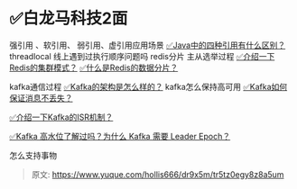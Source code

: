 # ✅白龙马科技2面

强引用 、软引用、 弱引用、虚引用应用场景
[✅Java中的四种引用有什么区别？](https://www.yuque.com/hollis666/dr9x5m/mx9eo0s2s5iaah2s?view=doc_embed)
threadlocal 线上遇到过执行顺序问题吗
redis分片 主从选举过程
[✅介绍一下Redis的集群模式？](https://www.yuque.com/hollis666/dr9x5m/namhuv165lorwudw?view=doc_embed)
[✅什么是Redis的数据分片？](https://www.yuque.com/hollis666/dr9x5m/fm1elfrg5mn9iw65?view=doc_embed)

kafka通信过程 
[✅Kafka的架构是怎么样的？](https://www.yuque.com/hollis666/dr9x5m/glnsckpypwycgh54?view=doc_embed)
kafka怎么保持高可用 
[✅Kafka如何保证消息不丢失？](https://www.yuque.com/hollis666/dr9x5m/imx4a7z8zq65erlo?view=doc_embed)

[✅介绍一下Kafka的ISR机制？](https://www.yuque.com/hollis666/dr9x5m/sysbmls6p386aow0?view=doc_embed)

[✅Kafka 高水位了解过吗？为什么 Kafka 需要 Leader Epoch？](https://www.yuque.com/hollis666/dr9x5m/uw9757?view=doc_embed)


怎么支持事物



> 原文: <https://www.yuque.com/hollis666/dr9x5m/tr5tz0egy8z8a5um>